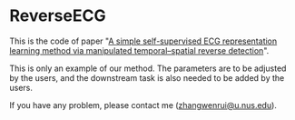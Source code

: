 # ReverseECG

This is the code of paper "[A simple self-supervised ECG representation learning method via manipulated temporal–spatial reverse detection](https://www.sciencedirect.com/science/article/pii/S1746809422006486)".

This is only an example of our method. The parameters are to be adjusted by the users, and the downstream task is also needed to be added by the users.

If you have any problem, please contact me (zhangwenrui@u.nus.edu).

